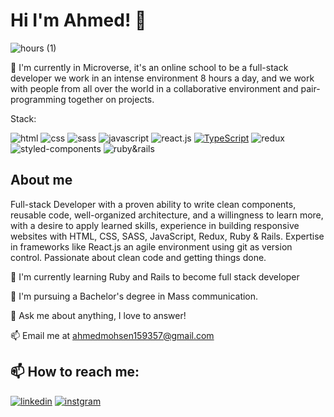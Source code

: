 # Hi I'm Ahmed! 👋

<!--
**AhmedMohsen600/AhmedMohsen600** is a ✨ _special_ ✨ repository because its `README.md` (this file) appears on your GitHub profile.

Here are some ideas to get you started:

- 🔭 I’m currently working on ...
- 🌱 I’m currently learning ...
- 👯 I’m looking to collaborate on ...
- 🤔 I’m looking for help with ...
- 💬 Ask me about ...
- 📫 How to reach me: ...
- 😄 Pronouns: ...
- ⚡ Fun fact: ...
-->
![hours (1)](https://user-images.githubusercontent.com/55211914/202455047-b99a32c5-a064-4f1e-b504-44ec04f57141.jpg)

🔭 I'm currently in Microverse, it's an online school to be a full-stack developer we work in an intense environment 8 hours a day, and we work with people from all over the world in a collaborative environment and pair-programming together on projects.

Stack: 

![html](https://img.shields.io/badge/HTML5-E34F26?style=for-the-badge&logo=html5&logoColor=white) ![css](https://img.shields.io/badge/CSS3-1572B6?style=for-the-badge&logo=css3&logoColor=white) ![sass](https://img.shields.io/badge/Sass-CC6699?style=for-the-badge&logo=sass&logoColor=white) ![javascript](https://img.shields.io/badge/JavaScript-323330?style=for-the-badge&logo=javascript&logoColor=F7DF1E) ![react.js](https://img.shields.io/badge/React-20232A?style=for-the-badge&logo=react&logoColor=61DAFB) [![TypeScript](https://badges.frapsoft.com/typescript/code/typescript.svg?v=101)](https://github.com/ellerbrock/typescript-badges/) ![redux](https://img.shields.io/badge/Redux-593D88?style=for-the-badge&logo=redux&logoColor=white) ![styled-components](https://img.shields.io/badge/styled--components-DB7093?style=for-the-badge&logo=styled-components&logoColor=white) ![ruby&rails](https://img.shields.io/badge/Ruby_on_Rails-CC0000?style=for-the-badge&logo=ruby-on-rails&logoColor=white) 

## About me

Full-stack Developer with a proven ability to write clean components, reusable code, well-organized architecture, and a willingness to learn more, with a desire to apply learned skills, experience in building responsive websites with HTML, CSS, SASS, JavaScript, Redux, Ruby & Rails. Expertise in frameworks like React.js an agile environment using git as version control. Passionate about clean code and getting things done.

🌱 I'm currently learning Ruby and Rails to become full stack developer

💼 I'm pursuing a Bachelor's degree in Mass communication.

💬 Ask me about anything, I love to answer!

📫 Email me at ahmedmohsen159357@gmail.com

## 📫 How to reach me:

[![linkedin](https://img.shields.io/badge/LinkedIn-0077B5?style=for-the-badge&logo=linkedin&logoColor=white)](https://www.linkedin.com/in/ahmed-mohsen-bb75b2194/) [![instgram](https://img.shields.io/badge/Instagram-E4405F?style=for-the-badge&logo=instagram&logoColor=white)](https://www.instagram.com/ahmed_mohsen157/) 
